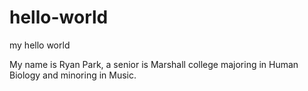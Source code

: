 # hello-world
my hello world

My name is Ryan Park, a senior is Marshall college majoring in Human Biology and minoring in Music.
